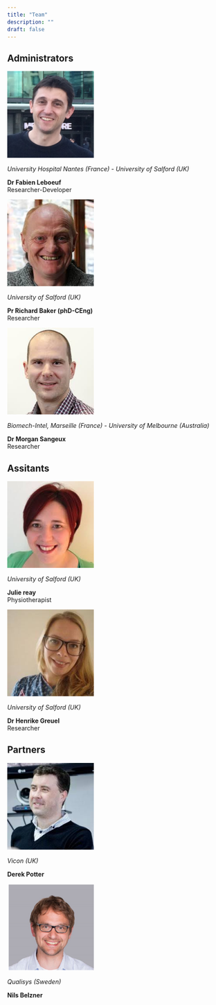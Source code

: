 ```yaml
---
title: "Team"
description: ""
draft: false
---
```


<div class="py-5 text-center bg-light">
    <div class="container">
      <div class="row">
        <div class="col-md-12">
          <h2>Administrators</h2>
        </div>
      </div>
      <div class="row">
        <div class="col-md-4 p-4">
          <img class="img-fluid d-block rounded-circle mx-auto" src="fabien.jpg" height="200" width="200">
          <p class="my-4"><i>University Hospital Nantes (France) - University of Salford (UK)</i></p>
          <p><b>Dr Fabien Leboeuf</b>
            <br>Researcher-Developer</p>
        </div>
        <div class="col-md-4 p-4">
          <img class="img-fluid d-block rounded-circle mx-auto" src="richard.jpg" height="200" width="200">
           <p class="my-4"><i>University of Salford (UK)</i></p>
          <p><b>Pr Richard Baker (phD-CEng)</b>
            <br>Researcher</p>
        </div>
        <div class="col-md-4 p-4">
          <img class="img-fluid d-block rounded-circle mx-auto" src="morgan.jpg" height="200" width="200">
          <p class="my-4"><i>Biomech-Intel, Marseille (France) - University of Melbourne (Australia)</i></p>
          <p><b>Dr Morgan Sangeux</b>
            <br>Researcher</p>
        </div>
      </div>
    </div>
  </div>


  <div class="py-5 text-center bg-light">
      <div class="container">
        <div class="row">
          <div class="col-md-12">
            <h2>Assitants</h2>
          </div>
        </div>
        <div class="row">
          <div class="col-md-4 p-4">
            <img class="img-fluid d-block rounded-circle mx-auto" src="julie.jpg" height="200" width="200">
            <p class="my-4"><i>University of Salford (UK)</i></p>
            <p><b>Julie reay</b>
              <br>Physiotherapist</p>
          </div>
          <div class="col-md-4 p-4">
            <img class="img-fluid d-block rounded-circle mx-auto" src="henrike.jpg" height="200" width="200">
             <p class="my-4"><i>University of Salford (UK)</i></p>
            <p><b>Dr Henrike Greuel</b>
              <br>Researcher</p>
          </div>
        </div>
      </div>
    </div>

<div class="py-5 text-center bg-light">
    <div class="container">
      <div class="row">
        <div class="col-md-12">
          <h2>Partners</h2>
        </div>
      </div>
      <div class="row">
        <div class="col-md-4 p-4">
          <img class="img-fluid d-block rounded-circle mx-auto" src="derek.jpg" height="200" width="200">
          <p class="my-4"><i>Vicon (UK)</i></p>
          <p><b>Derek Potter</b>
        </div>
        <div class="col-md-4 p-4">
          <img class="img-fluid d-block rounded-circle mx-auto" src="nils.png" height="200" width="200">
          <p class="my-4"><i>Qualisys (Sweden)</i></p>
          <p><b>Nils Belzner</b>
        </div>
      </div>
    </div>



  </div>
